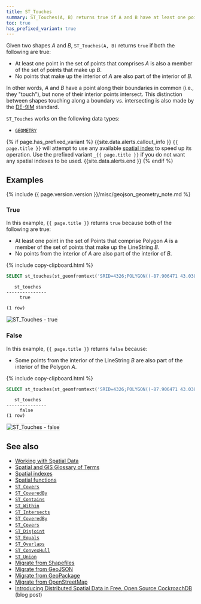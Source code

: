 ```yaml
---
title: ST_Touches
summary: ST_Touches(A, B) returns true if A and B have at least one point in common, but their interiors do not intersect.
toc: true
has_prefixed_variant: true
---
```


Given two shapes _A_ and _B_, `ST_Touches(A, B)` returns `true` if both the following are true:

- At least one point in the set of points that comprises _A_ is also a member of the set of points that make up _B_.
- No points that make up the interior of _A_ are also part of the interior of _B_.

In other words, _A_ and _B_ have a point along their boundaries in common (i.e., they "touch"), but none of their interior points intersect.  This distinction between shapes touching along a boundary vs. intersecting is also made by the [DE-9IM](spatial-glossary.html#de-9IM) standard.

`ST_Touches` works on the following data types:

- [`GEOMETRY`](spatial-glossary.html#geometry)

{% if page.has_prefixed_variant %}
{{site.data.alerts.callout_info }}
`{{ page.title }}` will attempt to use any available [spatial index](spatial-indexes.html) to speed up its operation.  Use the prefixed variant `_{{ page.title }}` if you do not want any spatial indexes to be used.
{{site.data.alerts.end }}
{% endif %}

## Examples

{% include {{ page.version.version }}/misc/geojson_geometry_note.md %}

### True

In this example, `{{ page.title }}` returns `true` because both of the following are true:

- At least one point in the set of Points that comprise Polygon _A_ is a member of the set of points that make up the LineString _B_.
- No points from the interior of _A_ are also part of the interior of _B_.

{% include copy-clipboard.html %}
~~~ sql
SELECT st_touches(st_geomfromtext('SRID=4326;POLYGON((-87.906471 43.038902, -95.992775 36.153980, -75.704722 36.076944, -87.906471 43.038902), (-87.623177 41.881832, -90.199402 38.627003, -82.446732 38.413651, -87.623177 41.881832))'), st_geomfromtext('SRID=4326;LINESTRING(-87.623177 41.881832, -90.199402 38.627003, -82.446732 38.413651, -87.623177 41.881832)'));
~~~

~~~
   st_touches
---------------
     true

(1 row)
~~~

<img src="{{ 'images/v20.2/geospatial/st_touches_true.png' | relative_url }}" alt="ST_Touches - true" style="border:1px solid #eee;max-width:100%" />

### False

In this example, `{{ page.title }}` returns `false` because:

- Some points from the interior of the LineString _B_ are also part of the interior of the Polygon _A_.

{% include copy-clipboard.html %}
~~~ sql
SELECT st_touches(st_geomfromtext('SRID=4326;POLYGON((-87.906471 43.038902, -95.992775 36.153980, -75.704722 36.076944, -87.906471 43.038902))'), st_geomfromtext('SRID=4326;LINESTRING(-88.243385 40.116421, -87.906471 43.038902, -95.992775 36.153980, -95.235278 38.971667)'));
~~~

~~~
   st_touches
---------------
     false
(1 row)
~~~

<img src="{{ 'images/v20.2/geospatial/st_touches_false.png' | relative_url }}" alt="ST_Touches - false" style="border:1px solid #eee;max-width:100%" />

## See also

- [Working with Spatial Data](spatial-data.html)
- [Spatial and GIS Glossary of Terms](spatial-glossary.html)
- [Spatial indexes](spatial-indexes.html)
- [Spatial functions](functions-and-operators.html#spatial-functions)
- [`ST_Covers`](st_covers.html)
- [`ST_CoveredBy`](st_coveredby.html)
- [`ST_Contains`](st_contains.html)
- [`ST_Within`](st_within.html)
- [`ST_Intersects`](st_intersects.html)
- [`ST_CoveredBy`](st_coveredby.html)
- [`ST_Covers`](st_covers.html)
- [`ST_Disjoint`](st_disjoint.html)
- [`ST_Equals`](st_equals.html)
- [`ST_Overlaps`](st_overlaps.html)
- [`ST_ConvexHull`](st_convexhull.html)
- [`ST_Union`](st_union.html)
- [Migrate from Shapefiles](migrate-from-shapefiles.html)
- [Migrate from GeoJSON](migrate-from-geojson.html)
- [Migrate from GeoPackage](migrate-from-geopackage.html)
- [Migrate from OpenStreetMap](migrate-from-openstreetmap.html)
- [Introducing Distributed Spatial Data in Free, Open Source CockroachDB](https://www.cockroachlabs.com/blog/spatial-data/) (blog post)
